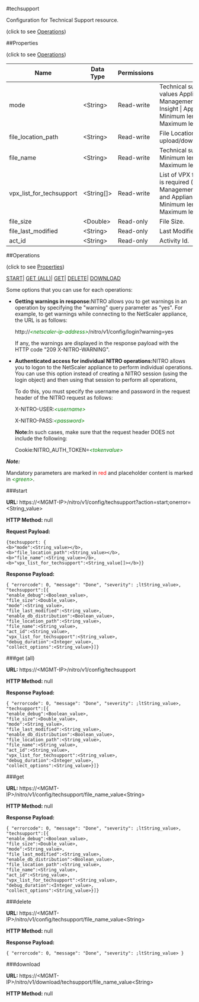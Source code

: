 #techsupport



Configuration for Technical Support resource.

<span>(click to see [Operations](#operations))</span>



##Properties 

<span>(click to see [Operations](#operations))</span>





<table><thead><tr><th>Name</th><th>Data Type</th><th>Permissions</th><th>Description</th></tr></thead><tbody><tr><td>mode</td><td>&lt;String></td><td>Read-write</td><td>Technical support Mode, Possible values Appliance | XenServer | Management Service | NetScaler Insight | Appliance_full | Instances.<br>Minimum length = 1<br>Maximum length = 128</td></tr><tr><td>file_location_path</td><td>&lt;String></td><td>Read-write</td><td>File Location on Client for upload/download.</td></tr><tr><td>file_name</td><td>&lt;String></td><td>Read-write</td><td>Technical support File Name.<br>Minimum length = 1<br>Maximum length = 256</td></tr><tr><td>vpx_list_for_techsupport</td><td>&lt;String[]></td><td>Read-write</td><td>List of VPX for which the techsupport is required (Applicable for only : ManagementServiceIncludingInstances and ApplianceIncludingInstances).<br>Minimum length = 1<br>Maximum length = 50</td></tr><tr><td>file_size</td><td>&lt;Double></td><td>Read-only</td><td>File Size.</td></tr><tr><td>file_last_modified</td><td>&lt;String></td><td>Read-only</td><td>Last Modified Time.</td></tr><tr><td>act_id</td><td>&lt;String></td><td>Read-only</td><td>Activity Id.</td></tr></tbody></table>

##Operations 

<span>(click to see [Properties](#properties))</span>





[START](#)| [GET (ALL)](#get-all)| [GET](#get)| [DELETE](#delete)| [DOWNLOAD](#dow)





Some options that you can use for each operations:

<ul><li><p><b>Getting warnings in response:</b>NITRO allows you to get warnings in an operation by specifying the "warning" query parameter as "yes". For example, to get warnings while connecting to the NetScaler appliance, the URL is as follows:</p><p>http://<span style="color:green;font-style:italic;">&lt;netscaler-ip-address&gt;</span>/nitro/v1/config/login?warning=yes</p><p>If any, the warnings are displayed in the response payload with the HTTP code "209 X-NITRO-WARNING".</p></li><li><p><b>Authenticated access for individual NITRO operations:</b>NITRO allows you to logon to the NetScaler appliance to perform individual operations. You can use this option instead of creating a NITRO session (using the login object) and then using that session to perform all operations,</p><p>To do this, you must specify the username and password in the request header of the NITRO request as follows:</p><p>X-NITRO-USER:<span style="color:green;font-style:italic;">&lt;username&gt;</span></p><p>X-NITRO-PASS:<span style="color:green;font-style:italic;">&lt;password&gt;</span></p><p><b>Note:</b>In such cases, make sure that the request header DOES not include the following:</p><p>Cookie:NITRO_AUTH_TOKEN=<span style="color:green;font-style:italic;">&lt;tokenvalue&gt;</span></p></li></ul>







***Note:*** 

Mandatory parameters are marked in <span style="color:#FF0000;">red</span> and placeholder content is marked in <span style="color:green;font-style:italic">&lt;green&gt;</span>.



###start







<b>URL: </b>https://&lt;MGMT-IP&gt;/nitro/v1/config/techsupport?action=start;onerror=&lt;String_value&gt;

<b>HTTP Method: </b>null

<b>Request Payload: </b>
```
{techsupport: {
<b>"mode":<String_value></b>,
<b>"file_location_path":<String_value></b>,
<b>"file_name":<String_value></b>,
<b>"vpx_list_for_techsupport":<String_value[]></b>}}
```

<b>Response Payload: </b>
```
{ "errorcode": 0, "message": "Done", "severity": ;ltString_value>, "techsupport":[{
"enable_debug":<Boolean_value>,
"file_size":<Double_value>,
"mode":<String_value>,
"file_last_modified":<String_value>,
"enable_db_distribution":<Boolean_value>,
"file_location_path":<String_value>,
"file_name":<String_value>,
"act_id":<String_value>,
"vpx_list_for_techsupport":<String_value>,
"debug_duration":<Integer_value>,
"collect_options":<String_value>}]}
```







###get (all)







<b>URL: </b>https://&lt;MGMT-IP&gt;/nitro/v1/config/techsupport

<b>HTTP Method: </b>null

<b>Response Payload: </b>
```
{ "errorcode": 0, "message": "Done", "severity": ;ltString_value>, "techsupport":[{
"enable_debug":<Boolean_value>,
"file_size":<Double_value>,
"mode":<String_value>,
"file_last_modified":<String_value>,
"enable_db_distribution":<Boolean_value>,
"file_location_path":<String_value>,
"file_name":<String_value>,
"act_id":<String_value>,
"vpx_list_for_techsupport":<String_value>,
"debug_duration":<Integer_value>,
"collect_options":<String_value>}]}
```







###get







<b>URL: </b>https://&lt;MGMT-IP&gt;/nitro/v1/config/techsupport/file_name_value&lt;String&gt;

<b>HTTP Method: </b>null

<b>Response Payload: </b>
```
{ "errorcode": 0, "message": "Done", "severity": ;ltString_value>, "techsupport":[{
"enable_debug":<Boolean_value>,
"file_size":<Double_value>,
"mode":<String_value>,
"file_last_modified":<String_value>,
"enable_db_distribution":<Boolean_value>,
"file_location_path":<String_value>,
"file_name":<String_value>,
"act_id":<String_value>,
"vpx_list_for_techsupport":<String_value>,
"debug_duration":<Integer_value>,
"collect_options":<String_value>}]}
```







###delete







<b>URL: </b>https://&lt;MGMT-IP&gt;/nitro/v1/config/techsupport/file_name_value&lt;String&gt;

<b>HTTP Method: </b>null

<b>Response Payload: </b>
```
{ "errorcode": 0, "message": "Done", "severity": ;ltString_value> }
```







###download







<b>URL: </b>https://&lt;MGMT-IP&gt;/nitro/v1/download/techsupport/file_name_value&lt;String&gt;

<b>HTTP Method: </b>null







